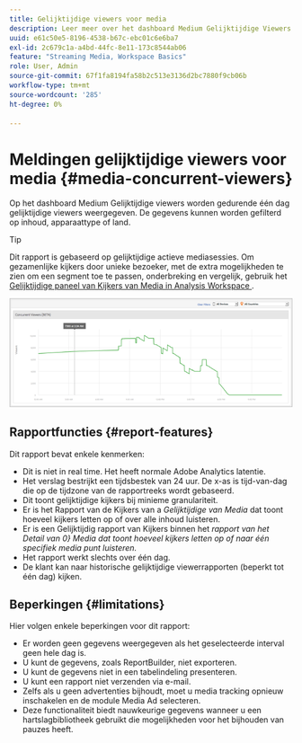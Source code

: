 ```yaml
---
title: Gelijktijdige viewers voor media
description: Leer meer over het dashboard Medium Gelijktijdige Viewers dat wordt gebruikt om gelijktijdige viewers gedurende één dag weer te geven. Gegevens kunnen worden gefilterd op inhoud, apparaattype of land.
uuid: e61c50e5-8196-4538-b67c-ebc01c6e6ba7
exl-id: 2c679c1a-a4bd-44fc-8e11-173c8544ab06
feature: "Streaming Media, Workspace Basics"
role: User, Admin
source-git-commit: 67f1fa8194fa58b2c513e3136d2bc7880f9cb06b
workflow-type: tm+mt
source-wordcount: '285'
ht-degree: 0%

---
```


# Meldingen gelijktijdige viewers voor media {#media-concurrent-viewers}

Op het dashboard Medium Gelijktijdige viewers worden gedurende één dag gelijktijdige viewers weergegeven. De gegevens kunnen worden gefilterd op inhoud, apparaattype of land.

>[!TIP]
>
> Dit rapport is gebaseerd op gelijktijdige actieve mediasessies.  Om gezamenlijke kijkers door unieke bezoeker, met de extra mogelijkheden te zien om een segment toe te passen, onderbreking en vergelijk, gebruik het [ Gelijktijdige paneel van Kijkers van Media in Analysis Workspace ](https://experienceleague.adobe.com/docs/analytics/analyze/analysis-workspace/panels/media-concurrent-viewers.html?lang=nl-NL).
>

![](assets/video-concurrent-viewers.png)

## Rapportfuncties {#report-features}

Dit rapport bevat enkele kenmerken:

* Dit is niet in real time. Het heeft normale Adobe Analytics latentie.
* Het verslag bestrijkt een tijdsbestek van 24 uur. De x-as is tijd-van-dag die op de tijdzone van de rapportreeks wordt gebaseerd.
* Dit toont gelijktijdige kijkers bij minieme granulariteit.
* Er is het Rapport van de Kijkers van a *Gelijktijdige van Media* dat toont hoeveel kijkers letten op of over alle inhoud luisteren.
* Er is een Gelijktijdig rapport van Kijkers binnen het *rapport van het Detail van 0&rbrace; Media dat toont hoeveel kijkers letten op of naar één specifiek media punt luisteren.*
* Het rapport werkt slechts over één dag.
* De klant kan naar historische gelijktijdige viewerrapporten (beperkt tot één dag) kijken.

## Beperkingen {#limitations}

Hier volgen enkele beperkingen voor dit rapport:

* Er worden geen gegevens weergegeven als het geselecteerde interval geen hele dag is.
* U kunt de gegevens, zoals ReportBuilder, niet exporteren.
* U kunt de gegevens niet in een tabelindeling presenteren.
* U kunt een rapport niet verzenden via e-mail.
* Zelfs als u geen advertenties bijhoudt, moet u media tracking opnieuw inschakelen en de module Media Ad selecteren.
* Deze functionaliteit biedt nauwkeurige gegevens wanneer u een hartslagbibliotheek gebruikt die mogelijkheden voor het bijhouden van pauzes heeft.

